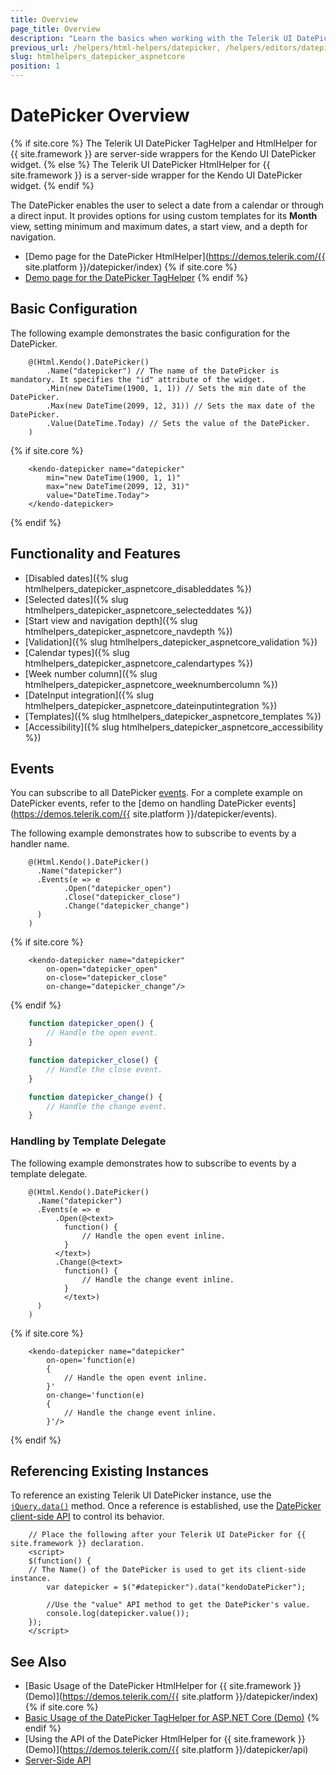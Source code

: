 ```yaml
---
title: Overview
page_title: Overview
description: "Learn the basics when working with the Telerik UI DatePicker component for {{ site.framework }}."
previous_url: /helpers/html-helpers/datepicker, /helpers/editors/datepicker/overview
slug: htmlhelpers_datepicker_aspnetcore
position: 1
---
```


# DatePicker Overview

{% if site.core %}
The Telerik UI DatePicker TagHelper and HtmlHelper for {{ site.framework }} are server-side wrappers for the Kendo UI DatePicker widget.
{% else %}
The Telerik UI DatePicker HtmlHelper for {{ site.framework }} is a server-side wrapper for the Kendo UI DatePicker widget.
{% endif %}

The DatePicker enables the user to select a date from a calendar or through a direct input. It provides options for using custom templates for its **Month** view, setting minimum and maximum dates, a start view, and a depth for navigation.

* [Demo page for the DatePicker HtmlHelper](https://demos.telerik.com/{{ site.platform }}/datepicker/index)
{% if site.core %}
* [Demo page for the DatePicker TagHelper](https://demos.telerik.com/aspnet-core/datepicker/tag-helper)
{% endif %}

## Basic Configuration

The following example demonstrates the basic configuration for the DatePicker.

```HtmlHelper
    @(Html.Kendo().DatePicker()
        .Name("datepicker") // The name of the DatePicker is mandatory. It specifies the "id" attribute of the widget.
        .Min(new DateTime(1900, 1, 1)) // Sets the min date of the DatePicker.
        .Max(new DateTime(2099, 12, 31)) // Sets the max date of the DatePicker.
        .Value(DateTime.Today) // Sets the value of the DatePicker.
    )
```
{% if site.core %}
```TagHelper
    <kendo-datepicker name="datepicker"
        min="new DateTime(1900, 1, 1)" 
        max="new DateTime(2099, 12, 31)"
        value="DateTime.Today">
    </kendo-datepicker>
```
{% endif %}

## Functionality and Features

* [Disabled dates]({% slug htmlhelpers_datepicker_aspnetcore_disableddates %})
* [Selected dates]({% slug htmlhelpers_datepicker_aspnetcore_selecteddates %})
* [Start view and navigation depth]({% slug htmlhelpers_datepicker_aspnetcore_navdepth %})
* [Validation]({% slug htmlhelpers_datepicker_aspnetcore_validation %})
* [Calendar types]({% slug htmlhelpers_datepicker_aspnetcore_calendartypes %})
* [Week number column]({% slug htmlhelpers_datepicker_aspnetcore_weeknumbercolumn %})
* [DateInput integration]({% slug htmlhelpers_datepicker_aspnetcore_dateinputintegration %})
* [Templates]({% slug htmlhelpers_datepicker_aspnetcore_templates %})
* [Accessibility]({% slug htmlhelpers_datepicker_aspnetcore_accessibility %})

## Events

You can subscribe to all DatePicker [events](/api/datepicker). For a complete example on DatePicker events, refer to the [demo on handling DatePicker events](https://demos.telerik.com/{{ site.platform }}/datepicker/events).

The following example demonstrates how to subscribe to events by a handler name.

```HtmlHelper
    @(Html.Kendo().DatePicker()
      .Name("datepicker")
      .Events(e => e
            .Open("datepicker_open")
            .Close("datepicker_close")
            .Change("datepicker_change")
      )
    )
```
{% if site.core %}
```TagHelper
    <kendo-datepicker name="datepicker"
        on-open="datepicker_open"
        on-close="datepicker_close"
        on-change="datepicker_change"/>
```
{% endif %}
```script.js
    function datepicker_open() {
        // Handle the open event.
    }

    function datepicker_close() {
        // Handle the close event.
    }

    function datepicker_change() {
        // Handle the change event.
    }
```

### Handling by Template Delegate

The following example demonstrates how to subscribe to events by a template delegate.

```HtmlHelper
    @(Html.Kendo().DatePicker()
      .Name("datepicker")
      .Events(e => e
          .Open(@<text>
            function() {
                // Handle the open event inline.
            }
          </text>)
          .Change(@<text>
            function() {
                // Handle the change event inline.
            }
            </text>)
      )
    )
```
{% if site.core %}
```TagHelper
    <kendo-datepicker name="datepicker"
        on-open='function(e)
        {
            // Handle the open event inline.
        }'
        on-change='function(e)
        {
            // Handle the change event inline.
        }'/>
```
{% endif %}

## Referencing Existing Instances

To reference an existing Telerik UI DatePicker instance, use the [`jQuery.data()`](http://api.jquery.com/jQuery.data/) method. Once a reference is established, use the [DatePicker client-side API](https://docs.telerik.com/kendo-ui/api/javascript/ui/datepicker#methods) to control its behavior.

        // Place the following after your Telerik UI DatePicker for {{ site.framework }} declaration.
        <script>
        $(function() {
        // The Name() of the DatePicker is used to get its client-side instance.
            var datepicker = $("#datepicker").data("kendoDatePicker");

            //Use the "value" API method to get the DatePicker's value.
            console.log(datepicker.value());
        });
        </script>

## See Also

* [Basic Usage of the DatePicker HtmlHelper for {{ site.framework }} (Demo)](https://demos.telerik.com/{{ site.platform }}/datepicker/index)
{% if site.core %}
* [Basic Usage of the DatePicker TagHelper for ASP.NET Core (Demo)](https://demos.telerik.com/aspnet-core/datepicker/tag-helper)
{% endif %}
* [Using the API of the DatePicker HtmlHelper for {{ site.framework }} (Demo)](https://demos.telerik.com/{{ site.platform }}/datepicker/api)
* [Server-Side API](/api/datepicker)
